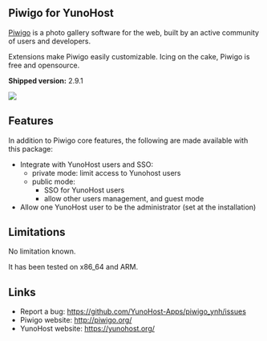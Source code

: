 Piwigo for YunoHost
---------------------

[Piwigo](http://piwigo.org) is a photo gallery software for the web, built by an active community of users and developers.

Extensions make Piwigo easily customizable. Icing on the cake, Piwigo is free and opensource.

**Shipped version:** 2.9.1

![](http://piwigo.org/screenshots/homepage/piwigo-batch-manager.png)

## Features

In addition to Piwigo core features, the following are made available with
this package:

 * Integrate with YunoHost users and SSO:
   * private mode: limit access to Yunohost users
   * public mode:
     * SSO for YunoHost users
     * allow other users management, and guest mode
 * Allow one YunoHost user to be the administrator (set at the installation)

## Limitations

No limitation known.

It has been tested on x86_64 and ARM.

## Links

 * Report a bug: https://github.com/YunoHost-Apps/piwigo_ynh/issues
 * Piwigo website: http://piwigo.org/
 * YunoHost website: https://yunohost.org/
